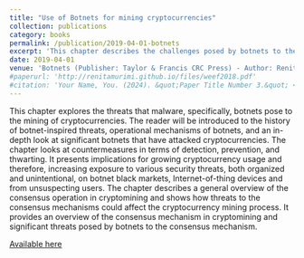 ```yaml
---
title: "Use of Botnets for mining cryptocurrencies"
collection: publications
category: books
permalink: /publication/2019-04-01-botnets
excerpt: 'This chapter describes the challenges posed by botnets to the mining of cryptocurrencies and offers a range of countermeasures to mitigate these challenges.'
date: 2019-04-01
venue: 'Botnets (Publisher: Taylor & Francis CRC Press) - Author: Renita Murimi'
#paperurl: 'http://renitamurimi.github.io/files/weef2018.pdf'
#citation: 'Your Name, You. (2024). &quot;Paper Title Number 3.&quot; <i>GitHub Journal of Bugs</i>. 1(3).'
---
```


This chapter explores the threats that malware, specifically, botnets pose to the mining of cryptocurrencies. The reader will be introduced to the history of botnet-inspired threats, operational mechanisms of botnets, and an in-depth look at significant botnets that have attacked cryptocurrencies. The chapter looks at countermeasures in terms of detection, prevention, and thwarting. It presents implications for growing cryptocurrency usage and therefore, increasing exposure to various security threats, both organized and unintentional, on botnet black markets, Internet-of-thing devices and from unsuspecting users. The chapter describes a general overview of the consensus operation in cryptomining and shows how threats to the consensus mechanisms could affect the cryptocurrency mining process. It provides an overview of the consensus mechanism in cryptomining and significant threats posed by botnets to the consensus mechanism.

[Available here](https://www.taylorfrancis.com/chapters/edit/10.1201/9780429329913-11/use-botnets-mining-cryptocurrencies-renita-murimi)